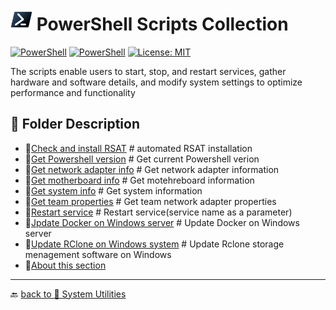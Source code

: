 # <img src="../../../Assets/Powershell.svg" width="35" alt="PowerShell"> PowerShell Scripts Collection  

[![PowerShell](https://custom-icon-badges.demolab.com/badge/.-Microsoft-blue.svg?style=flat&logo=powershell-core-eyecatch32&logoColor=white)](https://learn.microsoft.com/en-us/powershell/scripting/install/installing-powershell-on-windows?view=powershell-7.5)
[![PowerShell](https://img.shields.io/badge/PowerShell-5.1%2B-blue?logo=powershell)](https://docs.microsoft.com/en-us/powershell/)
[![License: MIT](https://img.shields.io/badge/License-MIT-green.svg)](https://opensource.org/licenses/MIT)

The scripts enable users to start, stop, and restart services, gather hardware and software details, and modify system settings to optimize performance and functionality  

## 📂 Folder Description

- 📄[Check and install RSAT](./CheckAndInstallRSAT.ps1) # automated RSAT installation
- 📄[Get Powershell version](./getCurrentPwshellVersion.ps1) # Get current Powershell verion
- 📄[Get network adapter info](./GetHostNetworkAdapter.ps1) # Get network adapter information
- 📄[Get motherboard info](./getMotherBoard.ps1) # Get motehreboard information
- 📄[Get system info](./GetSystemInfo.ps1) # Get system information
- 📄[Get team properties](./GetTeamProperties.ps1) # Get team network adapter properties
- 📄[Restart service](./RestartService.ps1) # Restart service(service name as a parameter)
- 📄[Jpdate Docker on Windows server](./Update-Docker-WinServ.ps1) # Update Docker on Windows server
- 📄[Update RClone on Windows system](./UpdateRCloneWiindows.ps1) # Update Rclone storage menagement software on Windows
- 📄[About this section](./ReadMe.md)

---

🔙 [back to 📂 System Utilities](../)
